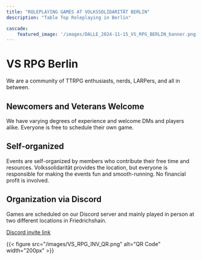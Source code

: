 ```yaml
---
title: "ROLEPLAYING GAMES AT VOLKSSOLIDARITÄT BERLIN"
description: "Table Top Roleplaying in Berlin"

cascade:
    featured_image: '/images/DALLE_2024-11-15_VS_RPG_BERLIN_banner.png'
---
```


# VS RPG Berlin

We are a community of TTRPG enthusiasts, nerds, LARPers, and all in between.

## Newcomers and Veterans Welcome

We have varying degrees of experience and welcome DMs and players alike. Everyone is free to schedule their own game.

## Self-organized

Events are self-organized by members who contribute their free time and resources. Volkssolidarität provides the location, but everyone is responsible for making the events fun and smooth-running. No financial profit is involved.

## Organization via Discord

Games are scheduled on our Discord server and mainly played in person at two different locations in Friedrichshain.

[Discord invite link](https://discord.gg/WGgBGrP8pd)

{{< figure src="/images/VS_RPG_INV_QR.png" alt="QR Code" width="200px" >}}
